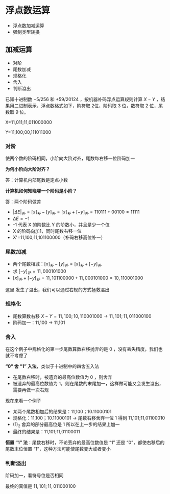 # 浮点数运算

- 浮点数加减运算
- 强制类型转换

## 加减运算

- 对阶
- 尾数加减
- 规格化
- 舍入
- 判断溢出

已知十进制数 $-5/256$ 和 $+59/20124$ ，按机器补码浮点运算规则计算 $X-Y$ ，结果用二进制表示，浮点数格式如下，阶符取 2位，阶码取 3 位，数符取 2 位，尾数取 9 位。

X=11,011;11,011000000

Y=11,100;00,111011000

### 对阶

使两个数的阶码相同，小阶向大阶对齐，尾数每右移一位阶码加一

**为何小阶向大阶对齐？**

答：计算机内部尾数是定点小数

**计算机如何知晓哪一个阶码是小阶？**

答：两个阶码做差
- $|\Delta E|_{补}=[x]_{补}-[y]_{补}=[x]_{补}+[-y]_{补}=110111+00100=11111$
- $\Delta E=-1$
- -1 代表 X 的阶数比 Y 的阶数小，并且是少一个值
- X 的阶码向加1，同时尾数右移一位
- X'=11,100;11,101100000（补码右移高位补一）

### 尾数加减

- 两个尾数相减：$[x]_{补}-[y]_{补}=[x]_{补}+[-y]_{补}$
- 求 $[-y]_{补}=11,000 101 000$
- $[x]_{补}+[-y]_{补}=11,101100000+11,000101000=10,110001000$

这里 发生了溢出，我们可以通过右规的方式拯救溢出

### 规格化

- 尾数算数右移 $X-Y=11,100;10,110001000$ $\rightarrow$ $11,101;11,011000100$
- 阶码加一：11,100 $\rightarrow$ 11,101

### 舍入

在这个例子中规格化的第一步尾数算数右移抛弃的是 0 ，没有丢失精度，我们也就不考虑了

**“0” 舍 “1” 入法**，类似于十进制中的四舍五入法

- 在尾数右移时，被遗弃的最高位数值为 0 ，则舍弃
- 被遗弃的最高位数值为 1，则在尾数的末尾加一，这样做可能又会发生溢出，需要再做一次右规

现在来看一个例子

- 某两个尾数相加后的结果是：11,100；10.11000101
- 规格化：11,100；10.11000101 $\rightarrow$ 尾数右移舍弃一位 1 得到  11,101;11,01100010 
- $(1)_{2}$ 舍弃的部分最高位是 1 所以在上一步的结果上加一 
- 最终的结果是：11,101;11,01100011

**恒置 “1” 法**：尾数右移时，不论丢弃的最高位数值是 “1” 还是 “0”，都使右移后的尾数末位恒置 “1”，这种方法可能使尾数变大或者变小

### 判断溢出

阶码加一，看符号位是否相同

最终的真值是 $11,101;11,011000100$






